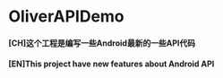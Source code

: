# OliverAPIDemo

#### [CH]这个工程是编写一些Android最新的一些API代码
#### [EN]This project have new features about Android API
